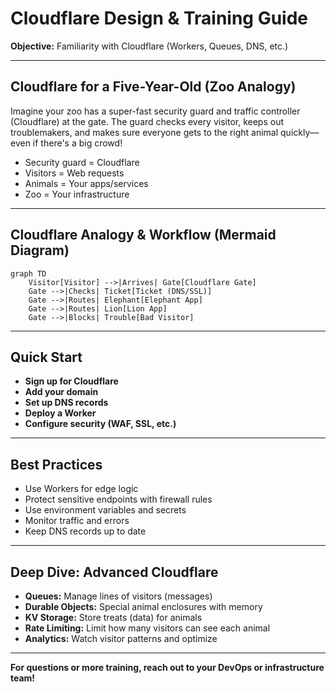 # Cloudflare Design & Training Guide

**Objective:** Familiarity with Cloudflare (Workers, Queues, DNS, etc.)

---

## Cloudflare for a Five-Year-Old (Zoo Analogy)

Imagine your zoo has a super-fast security guard and traffic controller (Cloudflare) at the gate. The guard checks every visitor, keeps out troublemakers, and makes sure everyone gets to the right animal quickly—even if there's a big crowd!

- Security guard = Cloudflare
- Visitors = Web requests
- Animals = Your apps/services
- Zoo = Your infrastructure

---

## Cloudflare Analogy & Workflow (Mermaid Diagram)

```mermaid
graph TD
    Visitor[Visitor] -->|Arrives| Gate[Cloudflare Gate]
    Gate -->|Checks| Ticket[Ticket (DNS/SSL)]
    Gate -->|Routes| Elephant[Elephant App]
    Gate -->|Routes| Lion[Lion App]
    Gate -->|Blocks| Trouble[Bad Visitor]
```

---

## Quick Start
- **Sign up for Cloudflare**
- **Add your domain**
- **Set up DNS records**
- **Deploy a Worker**
- **Configure security (WAF, SSL, etc.)**

---

## Best Practices
- Use Workers for edge logic
- Protect sensitive endpoints with firewall rules
- Use environment variables and secrets
- Monitor traffic and errors
- Keep DNS records up to date

---

## Deep Dive: Advanced Cloudflare
- **Queues:** Manage lines of visitors (messages)
- **Durable Objects:** Special animal enclosures with memory
- **KV Storage:** Store treats (data) for animals
- **Rate Limiting:** Limit how many visitors can see each animal
- **Analytics:** Watch visitor patterns and optimize

---

**For questions or more training, reach out to your DevOps or infrastructure team!** 
